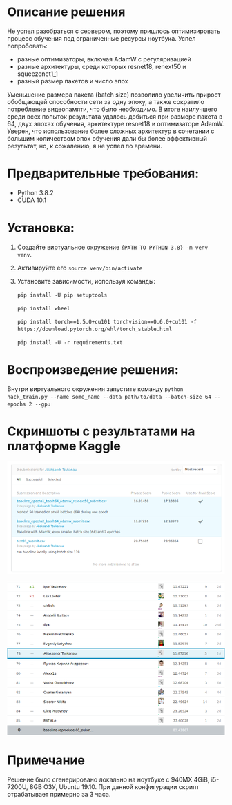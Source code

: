 # Описание решения

Не успел разобраться с сервером, поэтому пришлось оптимизировать процесс обучения под ограниченные ресурсы ноутбука.
Успел попробовать:
* разные оптимизаторы, включая AdamW с регуляризацией
* разные архитектуры, среди которых resnet18, renext50 и squeezenet1_1
* разный размер пакетов и число эпох

Уменьшение размера пакета (batch size) позволило увеличить прирост обобщающей способности сети за одну эпоху,
а также сократило потребление видеопамяти, что было необходимо.
В итоге наилучшего среди всех попыток результата удалось добиться при размере пакета в 64, двух эпохах обучения,
архитектуре resnet18 и оптимизаторе AdamW.
Уверен, что использование более сложных архитектур в сочетании с большим количеством эпох обучения дали бы
более эффективный результат, но, к сожалению, я не успел по времени.


# Предварительные требования:
* Python 3.8.2
* CUDA 10.1


# Установка:
1. Создайте виртуальное окружение `{PATH TO PYTHON 3.8} -m venv venv`.
2. Активируйте его `source venv/bin/activate`
3. Установите зависимости, используя команды:

   `pip install -U pip setuptools`

   `pip install wheel`
   
   `pip install torch==1.5.0+cu101 torchvision==0.6.0+cu101 -f https://download.pytorch.org/whl/torch_stable.html`

   `pip install -U -r requirements.txt`

# Воспроизведение решения:

Внутри виртуального окружения запустите команду
`python hack_train.py --name some_name --data path/to/data --batch-size 64 --epochs 2 --gpu`


# Скриншоты с результатами на платформе Kaggle

![](screenshots/Screenshot%20from%202020-05-13%2019-22-54.png)

![](screenshots/Screenshot%20from%202020-05-13%2019-23-10.png)


# Примечание

Решение было сгенерировано локально на ноутбуке
с 940MX 4GiB, i5-7200U, 8GB ОЗУ, Ubuntu 19.10.
При данной конфигурации скрипт отрабатывает примерно за 3 часа.
